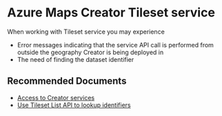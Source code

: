 <properties
  pagetitle="Azure Maps Creator Tileset service"
  service=""
  resource=""
  ms.author="rolucchi"
  selfhelptype="Generic"
  supporttopicids="32741862"
  productpesids="16335"
  cloudEnvironments="public,usnat, fairfax, ussec"
  articleid="59d512d1-f8d2-4f11-b9df-1c42291f59fb"
  ownershipid="AzureIot_AzureMaps" />
# Azure Maps Creator Tileset service

When working with Tileset service you may experience

- Error messages indicating that the service API call is performed from outside the geography Creator is being deployed in
- The need of finding the dataset identifier 

## **Recommended Documents**

* [Access to Creator services](https://docs.microsoft.com/azure/azure-maps/how-to-manage-creator#access-to-creator-services)
* [Use Tileset  List API to lookup identifiers](https://docs.microsoft.com/rest/api/maps/tileset/listpreview)